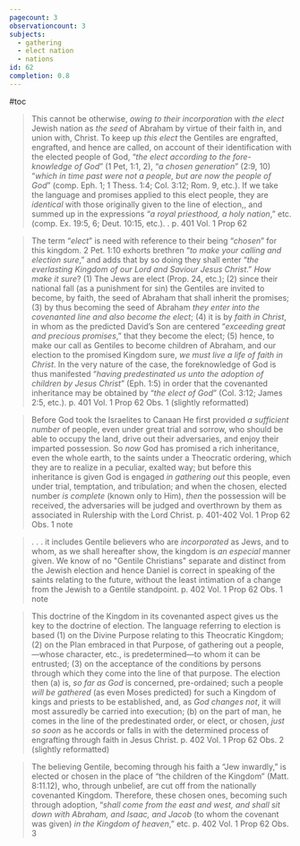 ```yaml
---
pagecount: 3
observationcount: 3
subjects:
  - gathering
  - elect nation
  - nations
id: 62
completion: 0.8
---
```

#toc

>This cannot be otherwise, *owing to their incorporation* with *the elect* Jewish nation as *the seed* of Abraham by virtue of their faith in, and union with, Christ. To keep up *this elect* the Gentiles are engrafted, engrafted, and hence are called, on account of their identification with the elected people of God, “*the elect according to the fore-knowledge of God*” (1 Pet, 1:1, 2), “*a chosen generation*” (2:9, 10) “*which in time past were not a people, but are now the people of God*” (comp. Eph. 1; 1 Thess. 1:4; Col. 3:12; Rom. 9, etc.). If we take the language and promises applied to this elect people, they are *identical* with those originally given to the line of election,, and summed up in the expressions “*a royal priesthood, a holy nation*,” etc. (comp. Ex. 19:5, 6; Deut. 10:15, etc.). .
>p. 401 Vol. 1 Prop 62

>The term “*elect*” is need with reference to their being “*chosen*” for this kingdom. 2 Pet. 1:10 exhorts brethren “*to make your calling and election sure*,” and adds that by so doing they shall enter “*the everlasting Kingdom of our Lord and Saviour Jesus Christ*.” *How make it sure*? 
>(1) The Jews are elect (Prop. 24, etc.); 
>(2) since their national fall (as a punishment for sin) the Gentiles are invited to become, by faith, the seed of Abraham that shall inherit the promises; 
>(3) by thus becoming the seed of Abraham *they enter into the covenanted line and also become the elect*; 
>(4) it is by *faith in Christ*, in whom as the predicted David’s Son are centered “*exceeding great and precious promises*,” that they become the elect; 
>(5) hence, to make our call as Gentiles to become children of Abraham, and our election to the promised Kingdom sure, *we must live a life of faith in Christ*. In the very nature of the case, the foreknowledge of God is thus manifested “*having predestinated us unto the adoption of children by Jesus Christ*” (Eph. 1:5) in order that the covenanted inheritance may be obtained by “*the elect of God*” (Col. 3:12; James 2:5, etc.).
>p. 401 Vol. 1 Prop 62 Obs. 1 (slightly reformatted)

>Before God took the Israelites to Canaan He first provided *a sufficient number* of people, even under great trial and sorrow, who should be able to occupy the land, drive out their adversaries, and enjoy their imparted possession. So *now* God has promised a rich inheritance, even the whole earth, to the saints under a Theocratic ordering, which they are to realize in a peculiar, exalted way; but before this inheritance is given God is engaged *in gathering out* this people, even under trial, temptation, and tribulation; and when the chosen, elected number *is complete* (known only to Him), *then* the possession will be received, the adversaries will be judged and overthrown by them as associated in Rulership with the Lord Christ.
>p. 401-402 Vol. 1 Prop 62 Obs. 1 note

>. . . it includes Gentile believers who are *incorporated* as Jews, and to whom, as we shall hereafter show, the kingdom is *an especial* manner given.  We know of no "Gentile Christians" separate and distinct from the Jewish election and hence Daniel is correct in speaking of the saints relating to the future, without the least intimation of a change from the Jewish to a Gentile standpoint.
> p. 402 Vol. 1 Prop 62 Obs. 1 note

>This doctrine of the Kingdom in its covenanted aspect gives us the key to the doctrine of election. The language referring to election is based 
>(1) on the Divine Purpose relating to this Theocratic Kingdom; 
>(2) on the Plan embraced in that Purpose, of gathering out a people,—whose character, etc., is predetermined—to whom it can be entrusted; 
>(3) on the acceptance of the conditions by persons through which they come into the line of that purpose. The election then (a) is, *so far as God* is concerned, pre-ordained; such a people *will be gathered* (as even Moses predicted) for such a Kingdom of kings and priests to be established, and, as *God changes not*, it will most assuredly be carried into execution; (b) on the part of man, he comes in the line of the predestinated order, or elect, or chosen, *just so soon* as he accords or falls in with the determined process of engrafting through faith in Jesus Christ.
>p. 402 Vol. 1 Prop 62 Obs. 2 (slightly reformatted)

>The believing Gentile, becoming through his faith a “Jew inwardly,” is elected or chosen in the place of “the children of the Kingdom” (Matt. 8:11.12), who, through unbelief, are cut off from the nationally covenanted Kingdom. Therefore, these chosen ones, becoming such through adoption, “*shall come from the east and west, and shall sit down with Abraham, and Isaac, and Jacob* (to whom the covenant was given) *in the Kingdom of heaven*,” etc.
>p. 402 Vol. 1 Prop 62 Obs. 3


